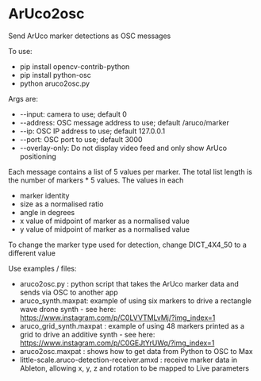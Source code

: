 # ArUco2osc
Send ArUco marker detections as OSC messages

To use: 
- pip install opencv-contrib-python
- pip install python-osc
- python aruco2osc.py

Args are:
- --input: camera to use; default 0
- --address: OSC message address to use; default /aruco/marker
- --ip: OSC IP address to use; default 127.0.0.1
- --port: OSC port to use; default 3000
- --overlay-only: Do not display video feed and only show ArUco positioning 

Each message contains a list of 5 values per marker. The total list length is the number of markers * 5 values. The values in each
- marker identity
- size as a normalised ratio
- angle in degrees
- x value of midpoint of marker as a normalised value
- y value of midpoint of marker as a normalised value

To change the marker type used for detection, change DICT_4X4_50 to a different value

Use examples / files: 
- aruco2osc.py : python script that takes the ArUco marker data and sends via OSC to another app
- aruco_synth.maxpat: example of using six markers to drive a rectangle wave drone synth - see here: https://www.instagram.com/p/C0LVVTMLvMj/?img_index=1
- aruco_grid_synth.maxpat : example of using 48 markers printed as a grid to drive an additive synth - see here: https://www.instagram.com/p/C0GEJtYrUWq/?img_index=1
- aruco2osc.maxpat : shows how to get data from Python to OSC to Max
- little-scale.aruco-detection-receiver.amxd : receive marker data in Ableton, allowing x, y, z and rotation to be mapped to Live parameters 
